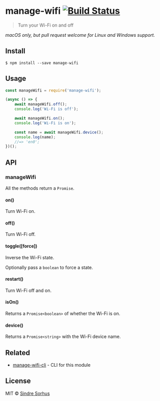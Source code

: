# manage-wifi [![Build Status](https://travis-ci.org/sindresorhus/manage-wifi.svg?branch=master)](https://travis-ci.org/sindresorhus/manage-wifi)

> Turn your Wi-Fi on and off

*macOS only, but pull request welcome for Linux and Windows support.*


## Install

```
$ npm install --save manage-wifi
```


## Usage

```js
const manageWifi = require('manage-wifi');

(async () => {
	await manageWifi.off();
	console.log('Wi-Fi is off');

	await manageWifi.on();
	console.log('Wi-Fi is on');

	const name = await manageWifi.device();
	console.log(name);
	//=> 'en0';
})();
```


## API

### manageWifi

All the methods return a `Promise`.

#### on()

Turn Wi-Fi on.

#### off()

Turn Wi-Fi off.

#### toggle([force])

Inverse the Wi-Fi state.

Optionally pass a `boolean` to force a state.

#### restart()

Turn Wi-Fi off and on.

#### isOn()

Returns a `Promise<boolean>` of whether the Wi-Fi is on.

#### device()

Returns a `Promise<string>` with the Wi-Fi device name.


## Related

- [manage-wifi-cli](https://github.com/sindresorhus/manage-wifi-cli) - CLI for this module


## License

MIT © [Sindre Sorhus](https://sindresorhus.com)
